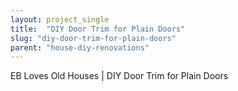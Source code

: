 ```yaml
---
layout: project_single
title:  "DIY Door Trim for Plain Doors"
slug: "diy-door-trim-for-plain-doors"
parent: "house-diy-renovations"
---
```

EB Loves Old Houses | DIY Door Trim for Plain Doors